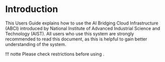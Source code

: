 # Introduction

This Users Guide explains how to use the AI Bridging Cloud Infrastructure (ABCI) introduced by National Institute of Advanced Industrial Science and Technology (AIST).
All users who use this system are strongly recommended to read this document, as this is helpful to gain better understanding of the system.


!!! notte
    Please check restrictions before using .
